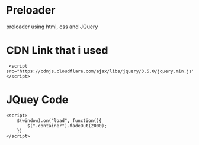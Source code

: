 # Preloader
preloader using html, css and JQuery

# CDN Link that i used

     <script src="https://cdnjs.cloudflare.com/ajax/libs/jquery/3.5.0/jquery.min.js"></script>

# JQuey Code

    <script>
        $(window).on("load", function(){
            $(".container").fadeOut(2000);
        })
    </script>
